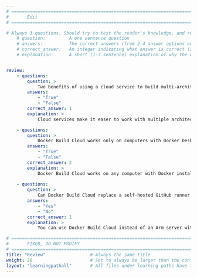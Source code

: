 ```yaml
---
# ================================================================================
#       Edit
# ================================================================================

# Always 3 questions. Should try to test the reader's knowledge, and reinforce the key points you want them to remember.
    # question:         A one sentence question
    # answers:          The correct answers (from 2-4 answer options only). Should be surrounded by quotes.
    # correct_answer:   An integer indicating what answer is correct (index starts from 0)
    # explanation:      A short (1-3 sentence) explanation of why the correct answer is correct. Can add additional context if desired


review:
    - questions:
        question: >
            Two benefits of using a cloud service to build multi-architecture containers are speed and simplicity.
        answers:
            - "True"
            - "False"
        correct_answer: 1                 
        explanation: >
            Cloud services make it easer to work with multiple architectures by offering speed and simplicity.

    - questions:
        question: >
            Docker Build Cloud works only on computers with Docker Desktop installed.
        answers:
            - "True"
            - "False"
        correct_answer: 2                  
        explanation: >
            Docker Build Cloud works on any computer with Docker installed, but you may need to update `buildx` to be aware of cloud builders. 
               
    - questions:
        question: >
            Can Docker Build Cloud replace a self-hosted GitHub runner on an Arm server?
        answers:
            - "Yes"
            - "No"
        correct_answer: 1                  
        explanation: >
            You can use Docker Build Cloud instead of an Arm server with a GitHub self-hosted runner installed.

# ================================================================================
#       FIXED, DO NOT MODIFY
# ================================================================================
title: "Review"                 # Always the same title
weight: 20                      # Set to always be larger than the content in this path
layout: "learningpathall"       # All files under learning paths have this same wrapper
---
```


